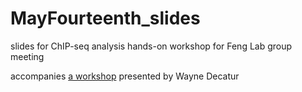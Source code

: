 # MayFourteenth_slides
slides for ChIP-seq analysis hands-on workshop for Feng Lab group meeting


accompanies [a workshop](http://bit.ly/FengMayLM) presented by Wayne Decatur
